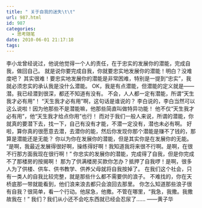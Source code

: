 ```yaml
---
title: " 关于自我的迷失\t\t"
url: 987.html
id: 987
categories:
  - 思考随笔
date: 2010-06-01 21:17:18
tags:
---
```


李小龙曾经说过，他说他觉得一个人的责任，在于忠实的发展你的潜能，完成自我，做回自己。 就是说你要完成自我，你就要忠实地发展你的潜能！明白？没难度吧？ 其实很难！要忠实地发展你的潜能是非常困难，特别是一提到“忠实”，我就必须忠实的承认我是没什么潜能。 OK，我是有点潜能，但潜能的定义就是——潜。我已经潜到很深，都还不知道有没有。 不会，人人都一定有潜能，所谓“天生我才必有用”！ “天生我才必有用”啊，这句话是谁说的？ 李白说的，李白当然可以这么说啦！因为他那些不是潜能嘛，他那些简直叫做特异功能！ 他不仅“天生我才必有用”，他“天生我才给点你用”也行！ 而对于我们一般人来说，所谓的潜能，你就真的要潜下去，找一下，自己有没有才能，不潜一定没有，潜也未必有啊。 好啦，算你真的很愿意去潜，去潜你的能，然后你发现你那个潜能是赚不了钱的，那算是潜能还是无能？ 你以为你在发展你的潜能，但是其实你是在发展你的无能。 “是啊，我最近发展得很好啊，操练得好啊！我知道我将来很不行啊。是啊，在很不行那方面我现在很行啊！” 你忠实的发展你的潜能，完成得了自我，但是你完成不了那楼房的按揭啊！ 那为了供满楼房买款你怎办？抵押了自我啰！是啊，很多人为了供楼、供车、供书教学、供养父母就将自我按掉了。 在我们这个社会，只有一类人的自我比较完整，就是那些什么都不需要供的浪子。 不难找的，你在天桥底那一带就能看到，他们浪来浪去都只会浪回去那里。 你怎么知道那些浪子很有自我？很简单，看一个行动。他尿急，他撒。不管在哪里，“我急，我撒。我撒故我在！” 我们？我们从小还不会吃东西就已经会忍尿了…… ——黄子华